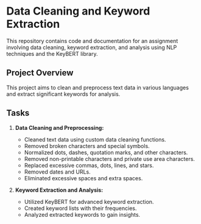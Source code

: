 # Data Cleaning and Keyword Extraction

This repository contains code and documentation for an assignment involving data cleaning, keyword extraction, and analysis using NLP techniques and the KeyBERT library.

## Project Overview

This project aims to clean and preprocess text data in various languages and extract significant keywords for analysis.

## Tasks

1. **Data Cleaning and Preprocessing:**
   - Cleaned text data using custom data cleaning functions.
   - Removed broken characters and special symbols.
   - Normalized dots, dashes, quotation marks, and other characters.
   - Removed non-printable characters and private use area characters.
   - Replaced excessive commas, dots, lines, and stars.
   - Removed dates and URLs.
   - Eliminated excessive spaces and extra spaces.

2. **Keyword Extraction and Analysis:**
   - Utilized KeyBERT for advanced keyword extraction.
   - Created keyword lists with their frequencies.
   - Analyzed extracted keywords to gain insights.


